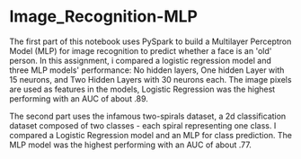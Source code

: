 # Image_Recognition-MLP
The first part of this notebook uses PySpark to build a Multilayer Perceptron Model (MLP) for image recognition to predict whether a face is an 'old' person. In this assignment, i compared a logistic regression model and  three MLP models' performance: No hidden layers, One hidden Layer with 15 neurons, and Two Hidden Layers with 30 neurons each. The image pixels are used as features in the models, Logistic Regression was the highest performing with an AUC of about .89.  

The second part uses the infamous two-spirals dataset, a 2d classification dataset composed of two classes - each spiral representing one class. I compared a Logistic Regression model and an MLP for class prediction. The MLP model was the highest performing with an AUC of about .77.
